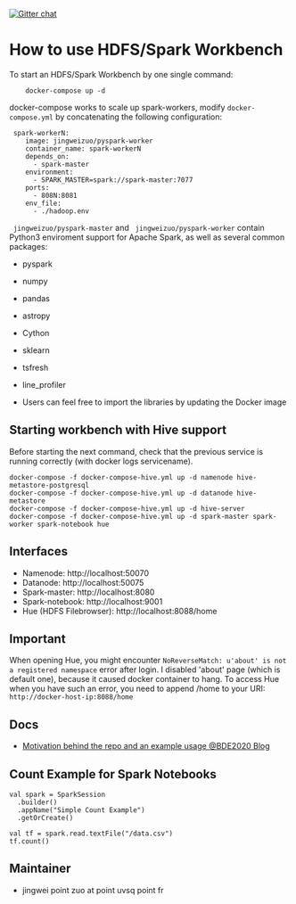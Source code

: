 [![Gitter chat](https://badges.gitter.im/gitterHQ/gitter.png)](https://gitter.im/big-data-europe/docker-hadoop-spark-workbench)

# How to use HDFS/Spark Workbench

To start an HDFS/Spark Workbench by one single command:
```
    docker-compose up -d
```

docker-compose works to scale up spark-workers, modify ```docker-compose.yml``` by concatenating the following configuration:

```
 spark-workerN:
    image: jingweizuo/pyspark-worker
    container_name: spark-workerN
    depends_on:
      - spark-master
    environment:
      - SPARK_MASTER=spark://spark-master:7077
    ports:
      - 808N:8081
    env_file:
      - ./hadoop.env
```  

``` jingweizuo/pyspark-master``` and ``` jingweizuo/pyspark-worker``` contain Python3 enviroment support for Apache Spark, as well as several common packages:

* pyspark 
* numpy 
* pandas 
* astropy 
* Cython 
* sklearn 
* tsfresh 
* line_profiler

* Users can feel free to import the libraries by updating the Docker image

## Starting workbench with Hive support

Before starting the next command, check that the previous service is running correctly (with docker logs servicename).  

```
docker-compose -f docker-compose-hive.yml up -d namenode hive-metastore-postgresql
docker-compose -f docker-compose-hive.yml up -d datanode hive-metastore
docker-compose -f docker-compose-hive.yml up -d hive-server
docker-compose -f docker-compose-hive.yml up -d spark-master spark-worker spark-notebook hue
```

## Interfaces

* Namenode: http://localhost:50070
* Datanode: http://localhost:50075
* Spark-master: http://localhost:8080
* Spark-notebook: http://localhost:9001
* Hue (HDFS Filebrowser): http://localhost:8088/home

## Important

When opening Hue, you might encounter ```NoReverseMatch: u'about' is not a registered namespace``` error after login. I disabled 'about' page (which is default one), because it caused docker container to hang. To access Hue when you have such an error, you need to append /home to your URI: ```http://docker-host-ip:8088/home```

## Docs
* [Motivation behind the repo and an example usage @BDE2020 Blog](http://www.big-data-europe.eu/scalable-sparkhdfs-workbench-using-docker/)

## Count Example for Spark Notebooks
```
val spark = SparkSession
  .builder()
  .appName("Simple Count Example")
  .getOrCreate()

val tf = spark.read.textFile("/data.csv")
tf.count()
```

## Maintainer
* jingwei point zuo at point uvsq point fr


